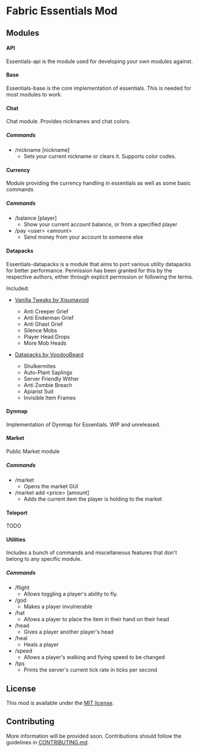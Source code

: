 # Fabric Essentials Mod

## Modules

#### API

Essentials-api is the module used for developing your own modules against.

#### Base

Essentials-base is the core implementation of essentials. This is needed for most modules to work.

#### Chat

Chat module. Provides nicknames and chat colors.

##### Commands

 - /nickname [nickname]
    - Sets your current nickname or clears it. Supports color codes.

#### Currency

Module providing the currency handling in essentials as well as some basic commands

##### Commands

 - /balance [player]
    - Show your current account balance, or from a specified player
 - /pay \<user> \<amount>
    - Send money from your account to someone else

#### Datapacks

Essentials-datapacks is a module that aims to port various utility datapacks for better performance.
Permission has been granted for this by the respective authors, either through explicit permission or following the terms.

Included:
- [Vanilla Tweaks by Xisumavoid](https://www.xisumavoid.com/vanillatweaks)
  - Anti Creeper Grief
  - Anti Enderman Grief
  - Anti Ghast Grief
  - Silence Mobs
  - Player Head Drops
  - More Mob Heads
  
- [Datapacks by VoodooBeard](http://mc.voodoobeard.com/)
  - Shulkermites
  - Auto-Plant Saplings
  - Server Friendly Wither
  - Anti Zombie Breach
  - Apiarist Suit
  - Invisible Item Frames
  

#### Dynmap

Implementation of Dynmap for Essentials. WIP and unreleased.

#### Market

Public Market module

##### Commands

 - /market
    - Opens the market GUI
 - /market add \<price> [amount]
    - Adds the current item the player is holding to the market

#### Teleport

TODO

#### Utilities

Includes a bunch of commands and miscellaneous features that don't belong to any specific module.

##### Commands
 - /flight 
    - Allows toggling a player's ability to fly.
 - /god 
    - Makes a player invulnerable
 - /hat 
    - Allows a player to place the item in their hand on their head
 - /head 
    - Gives a player another player's head
 - /heal 
    - Heals a player
 - /speed 
    - Allows a player's walking and flying speed to be changed
 - /tps 
    - Prints the server's current tick rate in ticks per second

## License
This mod is available under the [MIT license](LICENSE).

## Contributing
More information will be provided soon. Contributions should follow the guidelines in [CONTRIBUTING.md](CONTRIBUTING.md).
